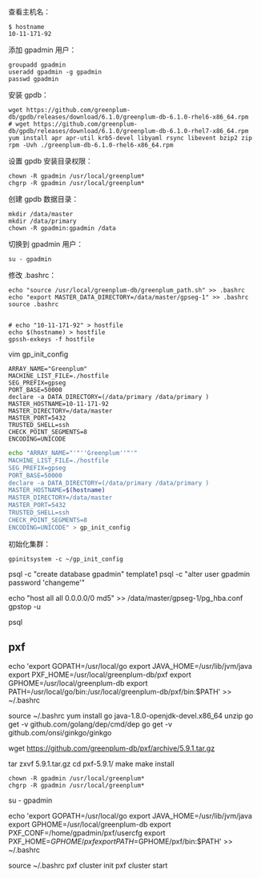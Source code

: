 查看主机名：

    $ hostname
    10-11-171-92

添加 gpadmin 用户：

    groupadd gpadmin
    useradd gpadmin -g gpadmin
    passwd gpadmin

安装 gpdb：

    wget https://github.com/greenplum-db/gpdb/releases/download/6.1.0/greenplum-db-6.1.0-rhel6-x86_64.rpm
    # wget https://github.com/greenplum-db/gpdb/releases/download/6.1.0/greenplum-db-6.1.0-rhel7-x86_64.rpm
    yum install apr apr-util krb5-devel libyaml rsync libevent bzip2 zip
    rpm -Uvh ./greenplum-db-6.1.0-rhel6-x86_64.rpm

设置 gpdb 安装目录权限：

    chown -R gpadmin /usr/local/greenplum*
    chgrp -R gpadmin /usr/local/greenplum*

创建 gpdb 数据目录：

    mkdir /data/master
    mkdir /data/primary
    chown -R gpadmin:gpadmin /data

切换到 gpadmin 用户：

    su - gpadmin

修改 .bashrc：

    echo "source /usr/local/greenplum-db/greenplum_path.sh" >> .bashrc
    echo "export MASTER_DATA_DIRECTORY=/data/master/gpseg-1" >> .bashrc
    source .bashrc


    # echo "10-11-171-92" > hostfile
    echo $(hostname) > hostfile
    gpssh-exkeys -f hostfile

vim gp_init_config

```
ARRAY_NAME="Greenplum"
MACHINE_LIST_FILE=./hostfile
SEG_PREFIX=gpseg
PORT_BASE=50000
declare -a DATA_DIRECTORY=(/data/primary /data/primary )
MASTER_HOSTNAME=10-11-171-92
MASTER_DIRECTORY=/data/master
MASTER_PORT=5432
TRUSTED_SHELL=ssh
CHECK_POINT_SEGMENTS=8
ENCODING=UNICODE
```

``` bash
echo "ARRAY_NAME="'"''Greenplum''"'"
MACHINE_LIST_FILE=./hostfile
SEG_PREFIX=gpseg
PORT_BASE=50000
declare -a DATA_DIRECTORY=(/data/primary /data/primary )
MASTER_HOSTNAME=$(hostname)
MASTER_DIRECTORY=/data/master
MASTER_PORT=5432
TRUSTED_SHELL=ssh
CHECK_POINT_SEGMENTS=8
ENCODING=UNICODE" > gp_init_config
```

初始化集群：

    gpinitsystem -c ~/gp_init_config

psql -c "create database gpadmin" template1
psql -c "alter user gpadmin password 'changeme'"

echo "host all all 0.0.0.0/0 md5" >> /data/master/gpseg-1/pg_hba.conf
gpstop -u

psql

## pxf

echo 'export GOPATH=/usr/local/go
export JAVA_HOME=/usr/lib/jvm/java
export PXF_HOME=/usr/local/greenplum-db/pxf
export GPHOME=/usr/local/greenplum-db
export PATH=/usr/local/go/bin:/usr/local/greenplum-db/pxf/bin:$PATH' >> ~/.bashrc

source ~/.bashrc
yum install go java-1.8.0-openjdk-devel.x86_64 unzip
go get -v github.com/golang/dep/cmd/dep
go get -v github.com/onsi/ginkgo/ginkgo

wget https://github.com/greenplum-db/pxf/archive/5.9.1.tar.gz


tar zxvf 5.9.1.tar.gz
cd pxf-5.9.1/
make
make install

    chown -R gpadmin /usr/local/greenplum*
    chgrp -R gpadmin /usr/local/greenplum*

su - gpadmin

echo 'export GOPATH=/usr/local/go
export JAVA_HOME=/usr/lib/jvm/java
export GPHOME=/usr/local/greenplum-db
export PXF_CONF=/home/gpadmin/pxf/usercfg
export PXF_HOME=$GPHOME/pxf
export PATH=$GPHOME/pxf/bin:$PATH' >> ~/.bashrc

source ~/.bashrc
pxf cluster init
pxf cluster start

